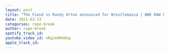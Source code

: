 ```yaml
---
layout: post
title: "The Fiend vs Randy Orton announced for Wrestlemania | WWE RAW Full Show Review"
date: 2021-03-23
categories: rope-break
author: rope-break
spotify_track_id: 
youtube_video_id: nRqJeH04ASg
apple_track_id: 
---
```

